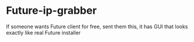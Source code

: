 # Future-ip-grabber
If someone wants Future client for free, sent them this, it has GUI that looks exactly like real Future installer
